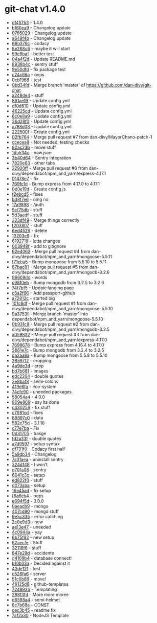 # git-chat v1.4.0
 - [df457b3](../../commit/df457b3b7e3e77ab3c8a39a38da47bf6a0cba136)     -      1.4.0
 - [bf60ea9](../../commit/bf60ea9dbf0c24f4f88d4072d74a6a1b1728001a)     -      Changelog update
 - [0765029](../../commit/07650299d034ff9d105f266edeb61ab70b71e042)     -      Changelog update
 - [a649f4b](../../commit/a649f4b1fb98240626050613d86bc9a47e1a3632)     -      Changelog update
 - [68b376c](../../commit/68b376ccbe9e781d7982ee1d3ceac2581fdd971d)     -      codacy
 - [8e268c6](../../commit/8e268c6e63f85cb6b361b4def082144d4e20ef96)     -      maybe it will start
 - [59e9baf](../../commit/59e9bafc80244cb056dca8f9bf163b605c6c6563)     -      better test
 - [04a4f2d](../../commit/04a4f2da6bda26ccdbdc24dfd92d86de36d6e332)     -      Update README.md
 - [8938b4c](../../commit/8938b4cfd52e89edd90564935bebe9072e7471e9)     -      sentry stuff
 - [9e50dfd](../../commit/9e50dfdf3ab0454ed95e1a17596bab325c9087a3)     -      fix package test
 - [c24c66a](../../commit/c24c66a4d49958156808d637ccba9107f0d64498)     -      oops
 - [0cb1968](../../commit/0cb1968e7105deca028e69cce089038b3e524485)     -      test
 - [0bd34fd](../../commit/0bd34fdf2c1aeab7494f3604b8fe389e0dcf1a51)     -      Merge branch 'master' of https://github.com/dan-divy/git-chat
 - [a248de4](../../commit/a248de4be27bf5b9ae9960966205d9fdaa455804)     -      stuff
 - [891ae19](../../commit/891ae1917a23855775ac3799a66386a0bb165878)     -      Update config.yml
 - [df0d610](../../commit/df0d610d82bd3d268636a9872e227a399a5109f5)     -      Update config.yml
 - [46225cd](../../commit/46225cdfa95a9038793fd2b5de4446cc81b2aafd)     -      Update config.yml
 - [6c0e8a9](../../commit/6c0e8a9163119e4be1476fd3e1a3f1108d6a7406)     -      Update config.yml
 - [36d28f0](../../commit/36d28f09f59f7ba347703c81a431eff2caf191a0)     -      Update config.yml
 - [a788d03](../../commit/a788d03f12ba242f5a5254f59cbf246e02bdb726)     -      Update config.yml
 - [222500f](../../commit/222500ff325231097e7c1c324ab7c6f19e16911a)     -      Create config.yml
 - [02fb764](../../commit/02fb764db52a04f13533b25de64e660409ea9245)     -      Merge pull request #7 from dan-divy/MayorChano-patch-1
 - [ccecea8](../../commit/ccecea8cd09b8553922034c8d1dd245b9ede0e0f)     -      Not needed, testing checks
 - [80ac23b](../../commit/80ac23bdcfd08d8ccfef5d22f8e998f8c949c4e9)     -      move stuff
 - [1db534c](../../commit/1db534c588dbc8f7f638c35416a3a3abfb4100a8)     -      now.json
 - [3b40d64](../../commit/3b40d6423d0f75bf4a24829551e4d68b2e7a76fb)     -      Sentry integration
 - [7820e63](../../commit/7820e6340ec723d75180ed0f1a0d8899980d8bbd)     -      other tabs
 - [22920ff](../../commit/22920ff90906b8f51640f9303d01f08a17527e00)     -      Merge pull request #6 from dan-divy/dependabot/npm_and_yarn/express-4.17.1
 - [01478e7](../../commit/01478e7f8dc64bc6814bdb8bd3a58b5248002a4f)     -      fix
 - [769fc1d](../../commit/769fc1db36088a57ae2780e3cca4c19e1abd14b5)     -      Bump express from 4.17.0 to 4.17.1
 - [0d0e19d](../../commit/0d0e19d6e16901095da72e3ba52c4011e2424a2e)     -      Create config.js
 - [f2ebcd5](../../commit/f2ebcd5e322229350cc7a64cf6e3d345679816dd)     -      fixes
 - [bd8f7e6](../../commit/bd8f7e62d8793becc0c3471b7f246c6ecbeb499a)     -      omg no
 - [17a9898](../../commit/17a98981286662fad8abdbcfae3e1fa271c34e14)     -      /auth
 - [9cf75db](../../commit/9cf75dbc686c1b98cc820a57afed7f09b6c92ce5)     -      stuff
 - [5d3aedf](../../commit/5d3aedf26715343d2869f0b9787ee910b4d2ef69)     -      stuff
 - [223df49](../../commit/223df49243e0d56f334fdb62a8a79b64290fef30)     -      Merge things correctly
 - [f203807](../../commit/f203807917a969d44c2f6b93e227932c05d80dc2)     -      stuff
 - [6ed4526](../../commit/6ed45268a650bc847f5b8d8e29f56b62d792c17c)     -      delete
 - [13203e6](../../commit/13203e68aac0a047e3ef831d37d84f93d9d2c55b)     -      fix
 - [6192719](../../commit/6192719fe082b9e73799a25ef2c02ad4b7b36af8)     -      lotta changes
 - [003948f](../../commit/003948f232b4e63dee2b4db877e4b867e69cbab5)     -      add to gitignore
 - [62e4062](../../commit/62e4062917cd95c46a1bf41c8fc512c140bfb6d3)     -      Merge pull request #4 from dan-divy/dependabot/npm_and_yarn/mongoose-5.5.11
 - [f71eba5](../../commit/f71eba52b4a6620d29bc6a725396c0fc4d9bbb34)     -      Bump mongoose from 5.5.10 to 5.5.11
 - [67bac81](../../commit/67bac81d7f2db6f7303a91e84e6ca4cb0b528534)     -      Merge pull request #5 from dan-divy/dependabot/npm_and_yarn/mongodb-3.2.6
 - [99609dc](../../commit/99609dc1c343b946608283fb9fd18e06cc61c47f)     -      words
 - [c98f0eb](../../commit/c98f0eb71c27d1bbe5328c9a2470d98b78eff14e)     -      Bump mongodb from 3.2.5 to 3.2.6
 - [74f7bf5](../../commit/74f7bf542dc9a7416d4a86d3ccc1b6b38407cc4a)     -      Update landing page
 - [c6a2f66](../../commit/c6a2f66206239291a3333c86d220e438475f9725)     -      Add passport-github
 - [a72812c](../../commit/a72812ce96286990b8d1014eabbafb6023e0a949)     -      started big
 - [101c8df](../../commit/101c8df9b67b3a46e819ea6cd101f4c5f9cee72b)     -      Merge pull request #1 from dan-divy/dependabot/npm_and_yarn/mongoose-5.5.10
 - [9a3753f](../../commit/9a3753fb07c540f2883588c0331532c165ae090e)     -      Merge branch 'master' into dependabot/npm_and_yarn/mongoose-5.5.10
 - [0b931c8](../../commit/0b931c89816fc010dd8ca5ce03cfe76fb76b08f5)     -      Merge pull request #2 from dan-divy/dependabot/npm_and_yarn/mongodb-3.2.5
 - [a059832](../../commit/a059832715849be2d2b9ba5c54926a1cc7f24d0b)     -      Merge pull request #3 from dan-divy/dependabot/npm_and_yarn/express-4.17.0
 - [7698678](../../commit/7698678aac4af8ac38d4817af10eeef912fe692e)     -      Bump express from 4.16.4 to 4.17.0
 - [3861e7c](../../commit/3861e7c7be64057b093dd25628c2b26cafeb1dc5)     -      Bump mongodb from 3.2.4 to 3.2.5
 - [da2aa8a](../../commit/da2aa8a1d8b3a17e671c04af961edf321df6b1a2)     -      Bump mongoose from 5.5.8 to 5.5.10
 - [28597f2](../../commit/28597f21348ae47b473e4cb193a6f4e87e3ee014)     -      cropping
 - [4a9de3d](../../commit/4a9de3ddcb744a6b187bc9600b65140cae5b2dc9)     -      crop
 - [bd7b681](../../commit/bd7b6817810c4e4a3ab59e8f81043e2f4bd2f179)     -      images
 - [edc2264](../../commit/edc22642ffcb5cb83fc90118c75ede417d0ff73b)     -      double quotes
 - [2e8baf8](../../commit/2e8baf8991db3e99cbb1bb917bd103ef0913e93c)     -      semi-colons
 - [419e8fa](../../commit/419e8fa828cf749efbeb31b0e3d29b806df787ff)     -      eco-system
 - [74cfc90](../../commit/74cfc905213ca9855a5464677ce17f236dbc7c47)     -      uneeded packages
 - [58054a4](../../commit/58054a402751b77dd9237872cf5f60cc530be1d4)     -      4.0.0
 - [809e809](../../commit/809e809d5530631af0dd415f624ce7871e4d90a2)     -      say its done
 - [c430256](../../commit/c4302566f61fd95fe2c390abd7cd060f9d28d653)     -      fix stuff
 - [c7981cd](../../commit/c7981cd06a2704182246ce77805892aeb5060b7c)     -      fixes
 - [89897c0](../../commit/89897c0df5043fe4d7adaa86bdbaca26cadc79ec)     -      data
 - [582c75d](../../commit/582c75d4c83b24cbb60f198893f3b94db58cf424)     -      3.1.10
 - [c77e7ba](../../commit/c77e7ba8973d97497ff123e5ad000756617ca003)     -      Fix
 - [0d31705](../../commit/0d31705292018a24b358da7788f0665cd0e16fdb)     -      basge
 - [fd2a33f](../../commit/fd2a33fa5fafcdf872d65b86b7e846572f644a19)     -      double quotes
 - [a7d9597](../../commit/a7d9597a434773a7ecbf4a5919d03272ec907a3a)     -      setup syntax
 - [df731f0](../../commit/df731f0618d5b2147366a11cf582605561e39e49)     -      Codacy first half
 - [5a9db34](../../commit/5a9db34e6c27ec9efca0024c49339d657e63783d)     -      Changelog
 - [7a31aea](../../commit/7a31aea2e7cc61d5cbb5525b246f7732bb3bb16c)     -      uninstall sentry
 - [324d148](../../commit/324d14885f65da19a54abaf573936cb851a064b8)     -      I won't
 - [d701a08](../../commit/d701a08746b75f1427d68a95e309992e586313e6)     -      sentry
 - [6041c3c](../../commit/6041c3ce37ce8ad9a5df39c34eb2cb6eccb2bf51)     -      setup
 - [ed822f0](../../commit/ed822f06e3dce5877d493c2bcb4016d2b0dd62e5)     -      stuff
 - [d073aba](../../commit/d073abab5fc34438a676411be587d6efef6809ce)     -      setup
 - [16e45ad](../../commit/16e45ad5356e691f7d19bacd1977d0423c2299d9)     -      fix setup
 - [f6a6cb4](../../commit/f6a6cb47fe605ead42fd37d790982da5e0c8b6f0)     -      oops
 - [e694f5d](../../commit/e694f5dec8b1d28a49bfe12b12e93065ed88eca7)     -      3.0.0
 - [0aeadb9](../../commit/0aeadb96074b3bfbb1e07b6a610ae13bb11c62c3)     -      mongo
 - [407cd90](../../commit/407cd901faf810f3d91a04ee01cae70cfb2803bd)     -      mongo stuff
 - [9e5c335](../../commit/9e5c33544fd622d9974cd0ddc9ea95f88ec3091a)     -      error catching
 - [2c0e9d3](../../commit/2c0e9d386fa96ea52ec4ffcf1039ac16c474287d)     -      new
 - [ae13e47](../../commit/ae13e47072f09205560d8f7eb9dcedfbcaabe87f)     -      uneeded
 - [4c0944a](../../commit/4c0944ae0db6295fe54fca2ab387cad0842558f5)     -      yay
 - [6b75f82](../../commit/6b75f8244dfcdd30820f4c3ae3747f2d8c4ec253)     -      new setup
 - [62aecfe](../../commit/62aecfe5eb1ea729a74c0bc20d1297054f6b8b60)     -      Stuff
 - [32118f6](../../commit/32118f68dd4351ad93091c69fbbe907086fc70cc)     -      stuff
 - [847e29d](../../commit/847e29d908169dffad5dbfb28c0fb19b1785596f)     -      accidente
 - [d4109b4](../../commit/d4109b4f68327d412cbaec68b1c97557a2c798e4)     -      database connect!
 - [b10b03a](../../commit/b10b03ac0137d844d34b2892e0c1ad4aa9561632)     -      Decided against it
 - [43de121](../../commit/43de12172bb4a4d50e6bda08e951efede8b8b6ef)     -      test
 - [c526fa6](../../commit/c526fa6701d15b79907f94baf9cd0cae309ae666)     -      server
 - [51c0b86](../../commit/51c0b86f8efd70d314219c83c044677d73c97039)     -      move!
 - [49125d8](../../commit/49125d883b0f8eb3b0760a7637e16c5067d97113)     -      github-templates
 - [724992b](../../commit/724992b103ec7121740da0195afd0c9aea6d650c)     -      Templating
 - [288f3fd](../../commit/288f3fd5e134aad1cf2167864747c39993b1367c)     -      More more moree
 - [d6598a4](../../commit/d6598a48e22880ae2b0679381e7fb341a8538703)     -      semi-helmet
 - [8c7b68a](../../commit/8c7b68a8e276e8699fabf0e7c33a6a54e892d7d8)     -      CONST
 - [cec3b45](../../commit/cec3b4546bd979e4fa3632700720338324a96822)     -      readme fix
 - [7af2a30](../../commit/7af2a305302e6f8713b7dfd0dc2d8406f6d36f3b)     -      NodeJS Template